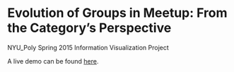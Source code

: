 # Evolution of Groups in Meetup: From the Category’s Perspective

NYU_Poly Spring 2015 Information Visualization Project

A live demo can be found [here](http://52.6.100.113/).
